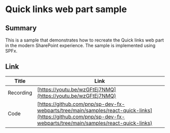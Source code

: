 # Quick links web part sample

## Summary
This is a sample that demonstrates how to recreate the Quick links web part in the modern SharePoint experience. The sample is implemented using SPFx.

## Link

| Title     | Link                                                                                                                                                           |
| --------- | -------------------------------------------------------------------------------------------------------------------------------------------------------------- |
| Recording | [https://youtu.be/wzGFtEj7NMQ](https://youtu.be/wzGFtEj7NMQ)                                                                                                   |
| Code      | [https://github.com/pnp/sp-dev-fx-webparts/tree/main/samples/react-quick-links](https://github.com/pnp/sp-dev-fx-webparts/tree/main/samples/react-quick-links) |